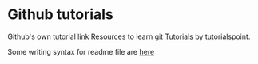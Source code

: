 # Github tutorials
Github's own tutorial [link](https://guides.github.com/)
[Resources](https://try.github.io/) to learn git 
[Tutorials](https://www.tutorialspoint.com/git/index.htm) by tutorialspoint.

Some writing syntax for readme file are [here](https://kramdown.gettalong.org/syntax.html)
